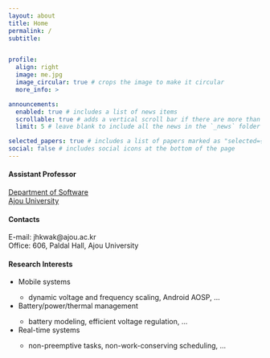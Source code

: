 ```yaml
---
layout: about
title: Home
permalink: /
subtitle:


profile:
  align: right
  image: me.jpg
  image_circular: true # crops the image to make it circular
  more_info: >

announcements:
  enabled: true # includes a list of news items
  scrollable: true # adds a vertical scroll bar if there are more than 3 news items
  limit: 5 # leave blank to include all the news in the `_news` folder

selected_papers: true # includes a list of papers marked as "selected={true}"
social: false # includes social icons at the bottom of the page
---
```

<!-- <br> -->
<h4><b>Assistant Professor</b></h4>
<!-- <a href='http://cps.kaist.ac.kr/'>Cyber-Physical Systems Laboratory</a><br>
<a href='https://cs.kaist.ac.kr/'>School of Computing</a>, <a href='https://www.kaist.ac.kr/'>KAIST</a><br> -->
<!-- <a href='http://software.ajou.ac.kr/'>Department of Software and Computer Engineering</a><br> -->
<a href='http://software.ajou.ac.kr/'>Department of Software</a><br>
<a href='https://www.ajou.ac.kr/'>Ajou University</a><br>

<!-- <a href="assets/pdf/cv.pdf" target="_blank" rel="noopener noreferrer">[Curriculum Vitae]</a> -->
<!-- <a href='https://cs.kaist.ac.kr/'>School of Computing</a><br>
<a href='https://www.kaist.ac.kr/'>KAIST</a><br> -->

<h4><b>Contacts</b></h4>
<!-- E-mail: <a href='mailto:0jaehunny0@gmail.com'>0jaehunny0@gmail.com</a><br> -->
<!-- E-mail: 0jaehunny0@gmail.com<br> -->
E-mail: jhkwak@ajou.ac.kr<br>
<!-- LinkedIn: <a href='https://www.linkedin.com/in/jaehunny/'>linkedin.com/in/jaehunny</a><br> -->
Office: 606, Paldal Hall, Ajou University<br>

<!-- <ul style="padding-left:20px;">
<li>e-mail: 0jaehunny0 at gmail.com</li>
<li>4426, E3-1, KAIST</li>
<li>0jaehunny0@gmail.com</li>
</ul> -->

<!-- <h4><b>Research Interests</b></h4>
<ul style="padding-left:20px;">
<li> Battery management systems (scheduling/modeling, next-generation batteries, ...) </li>
<li> Mobile systems: (power/thermal management, DVFS, AOSP, ...)</li>
<li> Real-time systems: (non-preemptive tasks, non-work-conserving scheduling, ... )</li>
</ul> -->


<h4><b>Research Interests</b></h4>
<ul style="padding-left:20px;">
<li> Mobile systems</li>
  <ul style="padding-left:20px;">
  <li>dynamic voltage and frequency scaling, Android AOSP, ...</li>
  </ul>
<li> Battery/power/thermal management</li>
  <ul style="padding-left:20px;">
  <li>battery modeling, efficient voltage regulation, ...</li>
  </ul>
<li> Real-time systems</li>
  <ul style="padding-left:20px;">
  <li>non-preemptive tasks, non-work-conserving scheduling, ...</li>
  </ul>
</ul>
<!-- 
<h4><b>Research Interests</b></h4>
<ul style="padding-left:20px;">
<li> Battery management systems </li>
  <ul style="padding-left:20px;">
  <li>battery scheduling/modeling</li>
  <li>next-generation batteries</li>
  </ul>
<li> Mobile systems</li>
  <ul style="padding-left:20px;">
  <li>dynamic voltage and frequency scaling</li>
  <li>battery/power/thermal management</li>
  </ul>
<li> Real-time systems </li>
  <ul style="padding-left:20px;">
  <li>non-preemptive scheduling</li>
  <li>non-work-conserving scheduling</li>
  </ul>
</ul> -->
